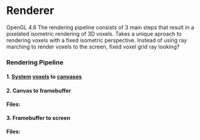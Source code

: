 # Renderer
OpenGL 4.6
The rendering pipeline consists of 3 main steps that result in a pixelated isometric rendering of 3D voxels.
 Takes a unique aproach to rendering voxels with a fixed isometric perspective. Instead of using ray marching to render voxels to the screen,
fixed voxel grid
ray looking?

### Rendering Pipeline

#### 1. [System](/irreden-engine/src/game_systems/system_rendering_single_voxel_to_canvas.hpp) [voxels](/irreden-engine/src/game_entities/entity_single_voxel.hpp) to [canvases](/irreden-engine/src/game_entities/entity_triangle_canvas.cpp)

#### 2. Canvas to framebuffer
**Files:**

#### 3. Framebuffer to screen
**Files:**